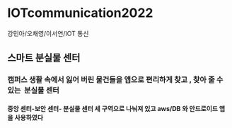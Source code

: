 # IOTcommunication2022
강민아/오채영/이서연/IOT 통신
## 스마트 분실물 센터 
### 캠퍼스 생활 속에서 잃어 버린 물건들을 앱으로 편리하게 찾고 , 찾아 줄 수 있는  분실물 센터 
#### 중앙 센터-보안 센터- 분실물 센터 세 구역으로 나눠져 있고 aws/DB 와 안드로이드 앱을 사용하였다

